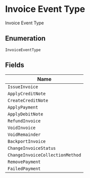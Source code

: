 
# Invoice Event Type

Invoice Event Type

## Enumeration

`InvoiceEventType`

## Fields

| Name |
|  --- |
| `IssueInvoice` |
| `ApplyCreditNote` |
| `CreateCreditNote` |
| `ApplyPayment` |
| `ApplyDebitNote` |
| `RefundInvoice` |
| `VoidInvoice` |
| `VoidRemainder` |
| `BackportInvoice` |
| `ChangeInvoiceStatus` |
| `ChangeInvoiceCollectionMethod` |
| `RemovePayment` |
| `FailedPayment` |

